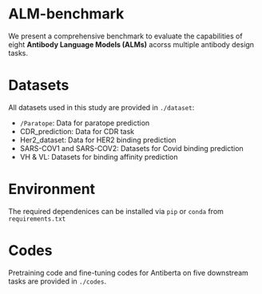 # ALM-benchmark
We present a comprehensive benchmark to evaluate the capabilities of eight **Antibody Language Models (ALMs)** acorss multiple antibody design tasks.

# Datasets
All datasets used in this study are provided in `./dataset`:
* `/Paratope`: Data for paratope prediction
* CDR_prediction: Data for CDR task
* Her2_dataset: Data for HER2 binding prediction
* SARS-COV1 and SARS-COV2: Datasets for Covid binding prediction
* VH & VL: Datasets for binding affinity prediction

# Environment
The required dependenices can be installed via `pip` or `conda` from `requirements.txt`

# Codes
Pretraining code and fine-tuning codes for Antiberta on five downstream tasks are provided in `./codes`.
